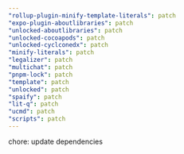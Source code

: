 ```yaml
---
"rollup-plugin-minify-template-literals": patch
"expo-plugin-aboutlibraries": patch
"unlocked-aboutlibraries": patch
"unlocked-cocoapods": patch
"unlocked-cyclconedx": patch
"minify-literals": patch
"legalizer": patch
"multichat": patch
"pnpm-lock": patch
"template": patch
"unlocked": patch
"spaify": patch
"lit-q": patch
"ucmd": patch
"scripts": patch
---
```


chore: update dependencies
